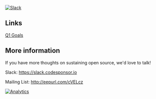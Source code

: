 [![Slack](https://img.shields.io/badge/slack-online-green.svg)](https://slack.codesponsor.io)

## Links

[Q1 Goals](https://github.com/codesponsor/dev/wiki/Code-Sponsor-Q1-Goals)

## More information

If you have more thoughts on sustaining open source, we'd love to talk!

Slack: https://slack.codesponsor.io

Mailing List: http://eepurl.com/cVELcz

[![Analytics](https://ga-beacon.appspot.com/UA-102162972-3/welcome-page)](https://github.com/codesponsor/dev)
